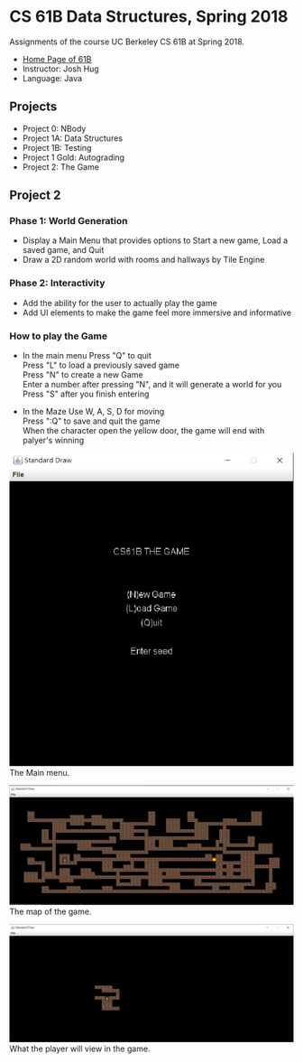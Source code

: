 # CS 61B Data Structures, Spring 2018
Assignments of the course UC Berkeley CS 61B at Spring 2018.
* [Home Page of 61B](https://inst.eecs.berkeley.edu/~cs61b/archives.html)
* Instructor: Josh Hug
* Language: Java

## Projects
* Project 0: NBody
* Project 1A: Data Structures
* Project 1B: Testing
* Project 1 Gold: Autograding
* Project 2: The Game
 
## Project 2
### Phase 1: World Generation
* Display a Main Menu that provides options to Start a new game, Load a saved game, and Quit
* Draw a 2D random world with rooms and hallways by Tile Engine

### Phase 2: Interactivity
* Add the ability for the user to actually play the game
* Add UI elements to make the game feel more immersive and informative

### How to play the Game
* In the main menu
Press "Q" to quit <br>
Press "L" to load a previously saved game <br>
Press "N" to create a new Game <br>
Enter a number after pressing "N", and it will generate a world for you <br>
Press "S" after you finish entering <br>

* In the Maze
Use W, A, S, D for moving <br>
Press ":Q" to save and quit the game <br>
When the character open the yellow door, the game will end with palyer's winning <br>

![image](https://github.com/alex308248/cs61b/blob/master/proj2/picture/startFrame.PNG)
 <br> The Main menu. <br>

![image](https://github.com/alex308248/cs61b/blob/master/proj2/picture/Maze.PNG)
The map of the game. <br>

![image](https://github.com/alex308248/cs61b/blob/master/proj2/picture/GameFrame.PNG)
What the player will view in the game. <br>
